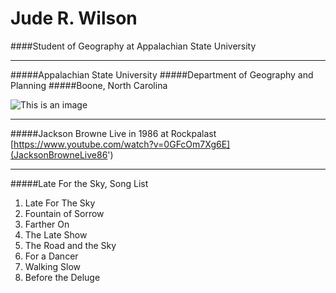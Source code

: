 Jude R. Wilson
=

####Student of Geography at Appalachian State University
_____________________________
#####Appalachian State University
#####Department of Geography and Planning
#####Boone, North Carolina

![This is an image](/000055080005.jpg)
_____________________________________
#####Jackson Browne Live in 1986 at Rockpalast
[https://www.youtube.com/watch?v=0GFcOm7Xg6E](JacksonBrowneLive86')
_____________________________________
#####Late For the Sky, Song List
1. Late For The Sky
2. Fountain of Sorrow
3. Farther On
4. The Late Show
5. The Road and the Sky
6. For a Dancer
7. Walking Slow
8. Before the Deluge
